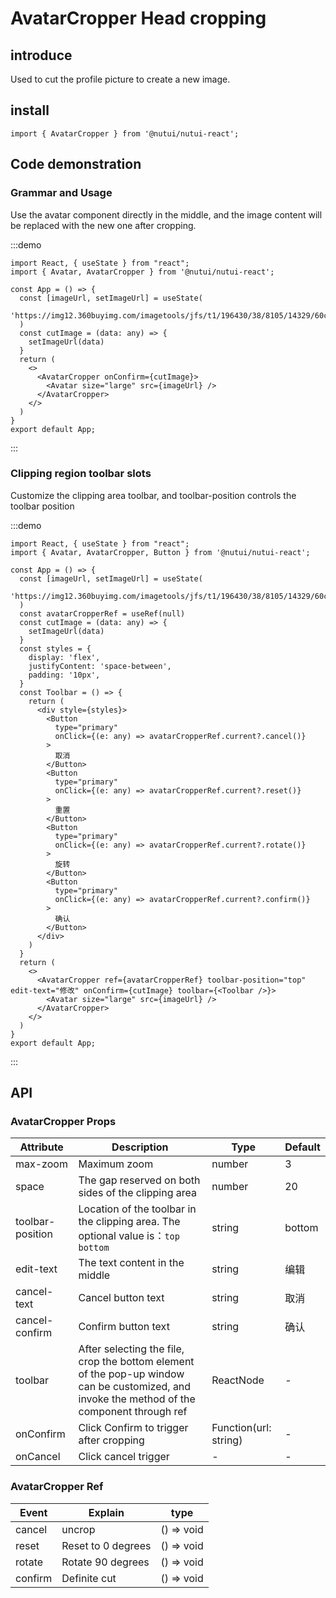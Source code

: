 # AvatarCropper Head cropping

## introduce

Used to cut the profile picture to create a new image.

## install

```tsx
import { AvatarCropper } from '@nutui/nutui-react';
```

## Code demonstration

### Grammar and Usage

Use the avatar component directly in the middle, and the image content will be replaced with the new one after cropping.

:::demo

```tsx
import React, { useState } from "react";
import { Avatar, AvatarCropper } from '@nutui/nutui-react';

const App = () => {
  const [imageUrl, setImageUrl] = useState(
    'https://img12.360buyimg.com/imagetools/jfs/t1/196430/38/8105/14329/60c806a4Ed506298a/e6de9fb7b8490f38.png'
  )
  const cutImage = (data: any) => {
    setImageUrl(data)
  }
  return (
    <>
      <AvatarCropper onConfirm={cutImage}>
        <Avatar size="large" src={imageUrl} />
      </AvatarCropper>
    </>
  )
}
export default App;
```

:::

### Clipping region toolbar slots

Customize the clipping area toolbar, and toolbar-position controls the toolbar position

:::demo

```tsx
import React, { useState } from "react";
import { Avatar, AvatarCropper, Button } from '@nutui/nutui-react';

const App = () => {
  const [imageUrl, setImageUrl] = useState(
    'https://img12.360buyimg.com/imagetools/jfs/t1/196430/38/8105/14329/60c806a4Ed506298a/e6de9fb7b8490f38.png'
  )
  const avatarCropperRef = useRef(null)
  const cutImage = (data: any) => {
    setImageUrl(data)
  }
  const styles = {
    display: 'flex',
    justifyContent: 'space-between',
    padding: '10px',
  }
  const Toolbar = () => {
    return (
      <div style={styles}>
        <Button
          type="primary"
          onClick={(e: any) => avatarCropperRef.current?.cancel()}
        >
          取消
        </Button>
        <Button
          type="primary"
          onClick={(e: any) => avatarCropperRef.current?.reset()}
        >
          重置
        </Button>
        <Button
          type="primary"
          onClick={(e: any) => avatarCropperRef.current?.rotate()}
        >
          旋转
        </Button>
        <Button
          type="primary"
          onClick={(e: any) => avatarCropperRef.current?.confirm()}
        >
          确认
        </Button>
      </div>
    )
  }
  return (
    <>
      <AvatarCropper ref={avatarCropperRef} toolbar-position="top" edit-text="修改" onConfirm={cutImage} toolbar={<Toolbar />}>
        <Avatar size="large" src={imageUrl} />
      </AvatarCropper>
    </>
  )
}
export default App;
```

:::

## API

### AvatarCropper Props

| Attribute        | Description                                                                         | Type   | Default |
| ---------------- | ----------------------------------------------------------------------------------- | ------ | ------- |
| max-zoom         | Maximum zoom                                                                        | number | 3       |
| space            | The gap reserved on both sides of the clipping area                                 | number | 20      |
| toolbar-position | Location of the toolbar in the clipping area. The optional value is：`top` `bottom` | string | bottom  |
| edit-text        | The text content in the middle                                                      | string | 编辑    |
| cancel-text      | Cancel button text                                                                  | string | 取消    |
| cancel-confirm   | Confirm button text                                                                 | string | 确认    |
| toolbar         | After selecting the file, crop the bottom element of the pop-up window can be customized, and invoke the method of the component through ref                       |  ReactNode   |  - |
| onConfirm       | Click Confirm to trigger after cropping                    | Function(url: string) |  - |
| onCancel        | Click cancel trigger                  | -                |  - |


### AvatarCropper Ref

| Event   | Explain            |  type |
| ------- | ------------------ | ----- |
| cancel  | uncrop             | () => void |
| reset   | Reset to 0 degrees | () => void |
| rotate  | Rotate 90 degrees  | () => void |
| confirm | Definite cut       | () => void |
